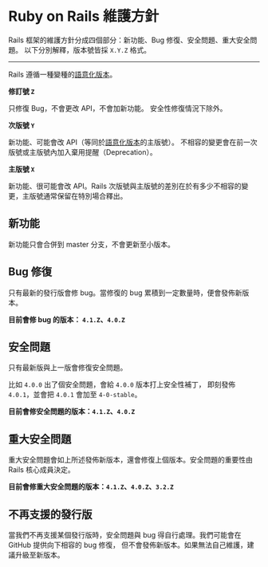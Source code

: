 Ruby on Rails 維護方針
====================================

Rails 框架的維護方針分成四個部分：新功能、Bug 修復、安全問題、重大安全問題。
以下分別解釋，版本號皆採 `X.Y.Z` 格式。

--------------------------------------------------------------------------------

Rails 遵循一種變種的[語意化版本][semver]。

**修訂號 `Z`**

只修復 Bug，不會更改 API，不會加新功能。
安全性修復情況下除外。

**次版號 `Y`**

新功能、可能會改 API（等同於[語意化版本][semver]的主版號）。
不相容的變更會在前一次版號或主版號內加入棄用提醒（Deprecation）。


**主版號 `X`**

新功能、很可能會改 API。Rails 次版號與主版號的差別在於有多少不相容的變更，主版號通常保留在特別場合釋出。

新功能
------------

新功能只會合併到 master 分支，不會更新至小版本。

Bug 修復
------------

只有最新的發行版會修 bug。當修復的 bug 累積到一定數量時，便會發佈新版本。

**目前會修 bug 的版本： `4.1.Z`、`4.0.Z`**

安全問題
---------------

只有最新版與上一版會修復安全問題。

比如 `4.0.0` 出了個安全問題，會給 `4.0.0` 版本打上安全性補丁，
即刻發佈 `4.0.1`，並會把 `4.0.1` 會加至 `4-0-stable`。

**目前會修安全問題的版本：`4.1.Z`、`4.0.Z`**

重大安全問題
----------------------

重大安全問題會如上所述發佈新版本，還會修復上個版本。安全問題的重要性由 Rails 核心成員決定。

**目前會修重大安全問題的版本：`4.1.Z`、`4.0.Z`、`3.2.Z`**

不再支援的發行版
--------------------------

當我們不再支援某個發行版時，安全問題與 bug 得自行處理。我們可能會在 GitHub 提供向下相容的 bug 修復，
但不會發佈新版本。如果無法自己維護，建議升級至新版本。


[semver]: http://semver.org/lang/zh-TW/